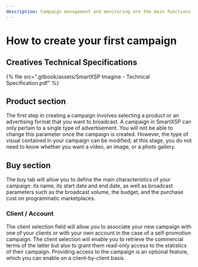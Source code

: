 ```yaml
---
description: Campaign management and monitoring are the main functions of SmartXSP.
---
```


# How to create your first campaign

## Creatives Technical Specifications

{% file src=".gitbook/assets/SmartXSP Imagine - Technical Specification.pdf" %}

## Product section

The first step in creating a campaign involves selecting a product or an advertising format that you want to broadcast. A campaign in SmartXSP can only pertain to a single type of advertisement. You will not be able to change this parameter once the campaign is created. However, the type of visual contained in your campaign can be modified; at this stage, you do not need to know whether you want a video, an image, or a photo gallery.

## Buy section

The buy tab will allow you to define the main characteristics of your campaign: its name, its start date and end date, as well as broadcast parameters such as the broadcast volume, the budget, and the purchase cost on programmatic marketplaces.

### Client / Account

The client selection field will allow you to associate your new campaign with one of your clients or with your own account in the case of a self-promotion campaign. The client selection will enable you to retrieve the commercial terms of the latter but also to grant them read-only access to the statistics of their campaign. Providing access to the campaign is an optional feature, which you can enable on a client-by-client basis.



